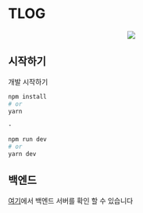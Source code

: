 # TLOG
<div align="center">
  <a href="">
    <img src="./public/logo_sm.png">
  </a>
</div>

## 시작하기

개발 시작하기

```bash
npm install
# or
yarn

-

npm run dev
# or
yarn dev
```

## 백엔드
[여기](https://github.com/JEI-HIGHSCHOOL/tlog-frontend)에서 백엔드 서버를 확인 할 수 있습니다
